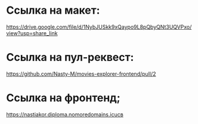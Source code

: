 # Ссылка на макет: 
https://drive.google.com/file/d/1NybJUSkk9xQaypo9L8pQbyQNt3UQVPxo/view?usp=share_link

# Ссылка на пул-реквест:
https://github.com/Nasty-M/movies-explorer-frontend/pull/2

# Ссылка на фронтенд;
https://nastiakor.diploma.nomoredomains.icuсв